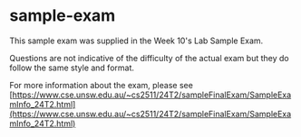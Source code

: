 # sample-exam

This sample exam was supplied in the Week 10's Lab Sample Exam.

Questions are not indicative of the difficulty of the actual exam but they do follow the same style and format.

For more information about the exam, please see [https://www.cse.unsw.edu.au/~cs2511/24T2/sampleFinalExam/SampleExamInfo_24T2.html](https://www.cse.unsw.edu.au/~cs2511/24T2/sampleFinalExam/SampleExamInfo_24T2.html)
